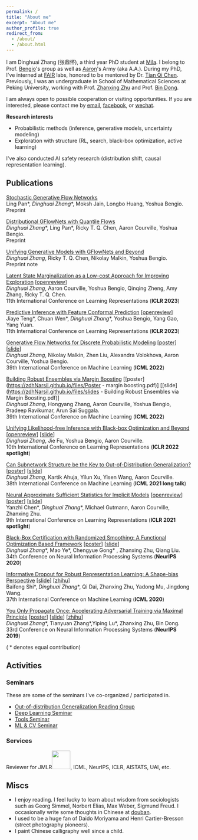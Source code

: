 ```yaml
---
permalink: /
title: "About me"
excerpt: "About me"
author_profile: true
redirect_from: 
  - /about/
  - /about.html
---
```


I am Dinghuai Zhang (张鼎怀), a third year PhD student at [Mila](https://mila.quebec/en/).
I belong to Prof. [Bengio](https://scholar.google.com/citations?user=kukA0LcAAAAJ&hl=zh-CN)'s group as well as [Aaron](https://scholar.google.com/citations?user=km6CP8cAAAAJ&hl=en)'s Army (aka A.A.).
During my PhD, I've interned at [FAIR](https://ai.facebook.com/) labs, honored to be mentored by Dr. [Tian Qi Chen](https://rtqichen.github.io/). 
Previously, I was an undergraduate in School of Mathematical Sciences at Peking University, working with Prof. [Zhanxing Zhu](https://sites.google.com/view/zhanxingzhu/) and Prof. [Bin Dong](http://bicmr.pku.edu.cn/~dongbin). 

I am always open to possible cooperation or visiting opportunities. If you are interested, please contact me by [email](mailto:dinghuai.zhang@mila.quebec), [facebook](https://www.facebook.com/zdhnarsil/), or [wechat](https://zdhNarsil.github.io/images/wechatqrcode.jpeg).
 

**Research interests**
* Probabilistic methods (inference, generative models, uncertainty modeling)
* Exploration with structure (RL, search, black-box optimization, active learning)

I've also conducted AI safety research (distribution shift, causal representation learning).

<!--
# News
----
**[September, 2019]** [YOPO](https://arxiv.org/abs/1905.00877) was accepted by **NeurIPS19**. 

**[July, 2019]**  One paper accepted by **ICCV19**. 
-->

## Publications
<!--
[Invariance Principle Meets Information Bottleneck for Out-of-Distribution Generalization](https://arxiv.org/abs/2106.06607). 
Kartik Ahuja, Ethan Caballero\*, *Dinghuai Zhang*\*, Yoshua Bengio, Ioannis Mitliagkas, Irina Rish. 
Arxiv 2021. 

[Out-of-Distribution Generalization via Risk Extrapolation (REx)](https://arxiv.org/abs/2003.00688).  
David Krueger, Ethan Caballero, Joern-Henrik Jacobsen, Amy Zhang, Jonathan Binas, *Dinghuai Zhang*, Rémi Le Priol, Aaron Courville.   
38th International Conference on Machine Learning (**ICML 2021 long talk**)
-->

[Stochastic Generative Flow Networks](https://arxiv.org/abs/2302.09465)  
Ling Pan\*, *Dinghuai Zhang*\*, Moksh Jain, Longbo Huang, Yoshua Bengio.  
Preprint

[Distributional GFlowNets with Quantile Flows](https://arxiv.org/abs/2302.05793)  
*Dinghuai Zhang*\*, Ling Pan\*, Ricky T. Q. Chen, Aaron Courville, Yoshua Bengio.  
Preprint

[Unifying Generative Models with GFlowNets and Beyond](https://arxiv.org/abs/2209.02606)   
*Dinghuai Zhang*, Ricky T. Q. Chen, Nikolay Malkin, Yoshua Bengio.  
Preprint note   

[Latent State Marginalization as a Low-cost Approach for Improving Exploration](https://arxiv.org/abs/2210.00999) [[openreview](https://openreview.net/forum?id=b0UksKFcTOL)]  
*Dinghuai Zhang*, Aaron Courville, Yoshua Bengio, Qinqing Zheng, Amy Zhang, Ricky T. Q. Chen.  
11th International Conference on Learning Representations (**ICLR 2023**)  
 
[Predictive Inference with Feature Conformal Prediction](https://arxiv.org/abs/2210.00173) [[openreview](https://openreview.net/forum?id=0uRm1YmFTu)]    
Jiaye Teng\*, Chuan Wen\*, *Dinghuai Zhang*\*, Yoshua Bengio, Yang Gao, Yang Yuan.  
11th International Conference on Learning Representations (**ICLR 2023**)     

[Generative Flow Networks for Discrete Probabilistic Modeling](https://arxiv.org/abs/2202.01361) [[poster](https://zdhNarsil.github.io/files/poster_ICML2022_EB_GFlowNet.pdf)] [[slide](https://zdhNarsil.github.io/files/slides_EB_GFN.pdf)]       
*Dinghuai Zhang*, Nikolay Malkin, Zhen Liu, Alexandra Volokhova, Aaron Courville, Yoshua Bengio.  
39th International Conference on Machine Learning (**ICML 2022**)   

[Building Robust Ensembles via Margin Boosting](http://arxiv.org/abs/2206.03362) [[poster](https://zdhNarsil.github.io/files/Poster - margin boosting.pdf)] [[slide](https://zdhNarsil.github.io/files/slides - Building Robust Ensembles via Margin Boosting.pdf)]       
*Dinghuai Zhang*, Hongyang Zhang, Aaron Courville, Yoshua Bengio, Pradeep Ravikumar, Arun Sai Suggala.  
39th International Conference on Machine Learning (**ICML 2022**)

[Unifying Likelihood-free Inference with Black-box Optimization and Beyond](http://arxiv.org/abs/2110.03372) [[openreview](https://openreview.net/forum?id=1HxTO6CTkz)] [[slide](https://zdhNarsil.github.io/files/slides_ICLR22_lfi_bbopt.pdf)]      
*Dinghuai Zhang*, Jie Fu, Yoshua Bengio, Aaron Courville.  
10th International Conference on Learning Representations (**ICLR 2022 spotlight**)

[Can Subnetwork Structure be the Key to Out-of-Distribution Generalization?](https://arxiv.org/abs/2106.02890)  [[poster](https://zdhNarsil.github.io/files/icml2021_invsubnet_poster.pdf)] [[slide](https://zdhNarsil.github.io/files/icml2021_invsubnet_slides.pdf)]   
*Dinghuai Zhang*, Kartik Ahuja, Yilun Xu, Yisen Wang, Aaron Courville.   
38th International Conference on Machine Learning (**ICML 2021 long talk**)


[Neural Approximate Sufficient Statistics for Implicit Models](https://arxiv.org/abs/2010.10079)  [[openreview](https://openreview.net/forum?id=SRDuJssQud)] [[poster](https://zdhNarsil.github.io/files/poster_nass_iclr2021.pdf)] [[slide](https://zdhNarsil.github.io/files/slides_nass.pdf)]  
Yanzhi Chen\*, *Dinghuai Zhang*\*, Michael Gutmann, Aaron Courville, Zhanxing Zhu.  
9th International Conference on Learning Representations (**ICLR 2021 spotlight**)

[Black-Box Certification with Randomized Smoothing: A Functional Optimization Based Framework](https://arxiv.org/abs/2002.09169) [[poster](https://zdhNarsil.github.io/files/nips2020poster_certification.pdf)] [[slide](https://zdhNarsil.github.io/files/certification_slides.pdf)]     
*Dinghuai Zhang*\*, Mao Ye\*, Chengyue Gong\* , Zhanxing Zhu, Qiang Liu.         
34th Conference on Neural Information Processing Systems (**NeurIPS 2020**)

[Informative Dropout for Robust Representation Learning: A Shape-bias Perspective](https://arxiv.org/abs/2008.04254)  [[slide](https://zdhNarsil.github.io/files/infodrop_slides.pdf)] [[zhihu](https://zhuanlan.zhihu.com/p/197929813)]  
Baifeng Shi\*, *Dinghuai Zhang*\*, Qi Dai, Zhanxing Zhu, Yadong Mu, Jingdong Wang.      
37th International Conference on Machine Learning (**ICML 2020**)

[You Only Propagate Once: Accelerating Adversarial Training via Maximal Principle](https://arxiv.org/abs/1905.00877) [[poster](https://zdhNarsil.github.io/files/YOPO_NeurIPS2019_Poster.pdf)] [[slide](https://zdhNarsil.github.io/files/YOPO_slides.pdf)] [[zhihu](https://zhuanlan.zhihu.com/p/68351267)]  
*Dinghuai Zhang*\*, Tianyuan Zhang\*,Yiping Lu\*, Zhanxing Zhu, Bin Dong.      
33rd Conference on Neural Information Processing Systems (**NeurIPS 2019**)

( * denotes equal contribution)

## Activities
### Seminars
These are some of the seminars I've co-organized / participated in.

- [Out-of-distribution Generalization Reading Group](https://sites.google.com/view/mila-ood-rg/)
- [Deep Learning Seminar](http://tianyuanzhang.com/teaching/)
- [Tools Seminar](https://github.com/pppppass/ToolsSeminar)
- [ML & CV Seminar](http://ml.2prime.cn/)

### Services
Reviewer for JMLR<img src="https://zdhNarsil.github.io/files/I_review_JMLR.gif" width="50" height="50"/>, ICML, NeurIPS, ICLR, AISTATS, UAI, etc.

## Miscs
* I enjoy reading. I feel lucky to learn about wisdom from sociologists such as Georg Simmel, Norbert Elias, Max Weber, Sigmund Freud. I occasionally write some thoughts in Chinese at [douban](https://www.douban.com/people/161587233/).
* I used to be a huge fan of Daido Moriyama and Henri Cartier-Bresson (street photography pioneers). 
* I paint Chinese calligraphy well since a child.
